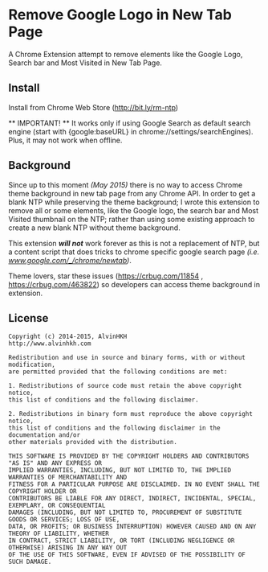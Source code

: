 # Remove Google Logo in New Tab Page
A Chrome Extension attempt to remove elements like the Google Logo, Search bar and Most Visited in New Tab Page.

## Install
Install from Chrome Web Store (http://bit.ly/rm-ntp)

** IMPORTANT! ** It works only if using Google Search as default search engine (start with {google:baseURL} in chrome://settings/searchEngines).
Plus, it may not work when offline.


## Background
Since up to this moment *(May 2015)* there is no way to access Chrome theme background in new tab page from any Chrome API.
In order to get a blank NTP while preserving the theme background;
I wrote this extension to remove all or some elements, like the Google logo, the search bar and Most Visited thumbnail on the NTP; rather than using some existing approach to create a new blank NTP without theme background.

This extension ***will not*** work forever as this is not a replacement of NTP, but a content script that does tricks to chrome specific google search page *(i.e. www.google.com/_/chrome/newtab)*.

Theme lovers, star these issues (https://crbug.com/11854 , https://crbug.com/463822) so developers can access theme background in extension.


## License
	Copyright (c) 2014-2015, AlvinHKH
	http://www.alvinhkh.com

	Redistribution and use in source and binary forms, with or without modification,
	are permitted provided that the following conditions are met:

	1. Redistributions of source code must retain the above copyright notice,
	this list of conditions and the following disclaimer.

	2. Redistributions in binary form must reproduce the above copyright notice,
	this list of conditions and the following disclaimer in the documentation and/or
	other materials provided with the distribution.

	THIS SOFTWARE IS PROVIDED BY THE COPYRIGHT HOLDERS AND CONTRIBUTORS "AS IS" AND ANY EXPRESS OR
	IMPLIED WARRANTIES, INCLUDING, BUT NOT LIMITED TO, THE IMPLIED WARRANTIES OF MERCHANTABILITY AND
	FITNESS FOR A PARTICULAR PURPOSE ARE DISCLAIMED. IN NO EVENT SHALL THE COPYRIGHT HOLDER OR
	CONTRIBUTORS BE LIABLE FOR ANY DIRECT, INDIRECT, INCIDENTAL, SPECIAL, EXEMPLARY, OR CONSEQUENTIAL
	DAMAGES (INCLUDING, BUT NOT LIMITED TO, PROCUREMENT OF SUBSTITUTE GOODS OR SERVICES; LOSS OF USE,
	DATA, OR PROFITS; OR BUSINESS INTERRUPTION) HOWEVER CAUSED AND ON ANY THEORY OF LIABILITY, WHETHER
	IN CONTRACT, STRICT LIABILITY, OR TORT (INCLUDING NEGLIGENCE OR OTHERWISE) ARISING IN ANY WAY OUT
	OF THE USE OF THIS SOFTWARE, EVEN IF ADVISED OF THE POSSIBILITY OF SUCH DAMAGE.

